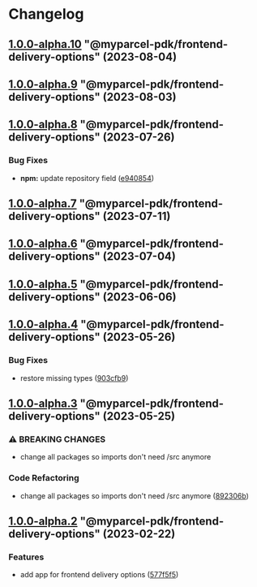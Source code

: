 # Changelog

<!-- MONODEPLOY:BELOW -->

## [1.0.0-alpha.10](https://github.com/myparcelnl/js-pdk/compare/@myparcel-pdk/frontend-delivery-options@1.0.0-alpha.9...@myparcel-pdk/frontend-delivery-options@1.0.0-alpha.10) "@myparcel-pdk/frontend-delivery-options" (2023-08-04)




## [1.0.0-alpha.9](https://github.com/myparcelnl/js-pdk/compare/@myparcel-pdk/frontend-delivery-options@1.0.0-alpha.8...@myparcel-pdk/frontend-delivery-options@1.0.0-alpha.9) "@myparcel-pdk/frontend-delivery-options" (2023-08-03)




## [1.0.0-alpha.8](https://github.com/myparcelnl/js-pdk/compare/@myparcel-pdk/frontend-delivery-options@1.0.0-alpha.7...@myparcel-pdk/frontend-delivery-options@1.0.0-alpha.8) "@myparcel-pdk/frontend-delivery-options" (2023-07-26)


### Bug Fixes

* **npm:** update repository field ([e940854](https://github.com/myparcelnl/js-pdk/commit/e940854ba1d99c0fcdada8b66f88a7c7e6060272))




## [1.0.0-alpha.7](https://github/myparcelnl/js-pdk/compare/@myparcel-pdk/frontend-delivery-options@1.0.0-alpha.6...@myparcel-pdk/frontend-delivery-options@1.0.0-alpha.7) "@myparcel-pdk/frontend-delivery-options" (2023-07-11)




## [1.0.0-alpha.6](https://github/myparcelnl/js-pdk/compare/@myparcel-pdk/frontend-delivery-options@1.0.0-alpha.5...@myparcel-pdk/frontend-delivery-options@1.0.0-alpha.6) "@myparcel-pdk/frontend-delivery-options" (2023-07-04)




## [1.0.0-alpha.5](https://github/myparcelnl/js-pdk/compare/@myparcel-pdk/frontend-delivery-options@1.0.0-alpha.4...@myparcel-pdk/frontend-delivery-options@1.0.0-alpha.5) "@myparcel-pdk/frontend-delivery-options" (2023-06-06)




## [1.0.0-alpha.4](https://github/myparcelnl/js-pdk/compare/@myparcel-pdk/frontend-delivery-options@1.0.0-alpha.3...@myparcel-pdk/frontend-delivery-options@1.0.0-alpha.4) "@myparcel-pdk/frontend-delivery-options" (2023-05-26)


### Bug Fixes

* restore missing types ([903cfb9](https://github/myparcelnl/js-pdk/commit/903cfb95f161bb5b49fbb91c4f96a7e44c524db8))




## [1.0.0-alpha.3](https://github/myparcelnl/js-pdk/compare/@myparcel-pdk/frontend-delivery-options@1.0.0-alpha.2...@myparcel-pdk/frontend-delivery-options@1.0.0-alpha.3) "@myparcel-pdk/frontend-delivery-options" (2023-05-25)


### ⚠ BREAKING CHANGES

* change all packages so imports don't need /src anymore

### Code Refactoring

* change all packages so imports don't need /src anymore ([892306b](https://github/myparcelnl/js-pdk/commit/892306bd3307fe8d5d011bbf6eb7654f7365347a))




## [1.0.0-alpha.2](https://github/myparcelnl/js-pdk/compare/@myparcel-pdk/frontend-delivery-options@1.0.0-alpha.1...@myparcel-pdk/frontend-delivery-options@1.0.0-alpha.2) "@myparcel-pdk/frontend-delivery-options" (2023-02-22)


### Features

* add app for frontend delivery options ([577f5f5](https://github/myparcelnl/js-pdk/commit/577f5f5f4e0716717f76702c6f4b6a98b3bdb8bd))


